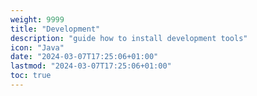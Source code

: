 ```yaml
---
weight: 9999
title: "Development"
description: "guide how to install development tools"
icon: "Java"
date: "2024-03-07T17:25:06+01:00"
lastmod: "2024-03-07T17:25:06+01:00"
toc: true
---
```

